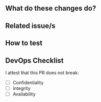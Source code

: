 <!-- Title Annotations:

  WIP: work in progress
  🐛    Fix a bug.
  ✨    Introduce new features.
  🎨    Enhance existing feature.
  ♻️    Refactor code.
  🚑️    Critical hotfix.
  ⚗️    Perform experiments.
  ⬆️    Upgrade dependencies.
  📝    Add or update documentation.
  🔨    Add or update development scripts.
  🔒️    Fix security issues.
  ⚠️    Changes in ops configuration etc. are required before deploying.
        [ Please add a link to the associated ops-issue or PR, such as in https://github.com/ITISFoundation/osparc-ops-environments or https://git.speag.com/oSparc/osparc-infra ]
  🗃️    Database table changed (relevant for devops).


or from https://gitmoji.dev/
-->

## What do these changes do?



## Related issue/s

<!-- Link pull request to an issue
  SEE https://docs.github.com/en/issues/tracking-your-work-with-issues/linking-a-pull-request-to-an-issue

- resolves ITISFoundation/osparc-issues#428
- fixes #26
-->


## How to test

<!-- Give REVIEWERS some hits or code snippets on how could this be tested -->

## DevOps Checklist
<!--

Some checks that might help your code run stable on production, and help devops assess criticality.

Modified from https://oschvr.com/posts/what-id-like-as-sre/


- How can DevOps check the health of the service ?
- How can DevOps safely and gracefully restart the service ?
- How and why would this code fail ?
- What kind of metrics are you exposing ?
- Is there any documentation/design specification for the service ?
- How (e.g. through which loglines) can DevOps detect unexpected situations that require escalation to human ?
- What are the resource limitations (CPU, RAM) expected for this service ?
- Are all relevant variables documented and adjustable via environment variables (i.e. no hardcoded magic numbers) ?
-->

<!---
Have you thought about the CIA triad?

1. Confidentiality: ensures that information is accessible only to authorized individuals or entities. It involves measures to prevent unauthorized disclosure, access, or use of sensitive data. Confidentiality can be maintained through mechanisms such as encryption, access controls, and secure communication channels.

2.Integrity: Integrity ensures that information remains accurate, complete, and unaltered throughout its lifecycle. It involves protecting data from unauthorized modification, deletion, or tampering. Maintaining data integrity is crucial for ensuring the trustworthiness and reliability of information. Techniques like checksums, digital signatures, and access controls can help enforce data integrity.

3. Availability: Availability ensures that information and resources are accessible and usable when needed. It involves ensuring that authorized users can access information without disruption or delay. Measures to maintain availability include redundancy, fault tolerance, backup systems, and disaster recovery plans. By ensuring availability, organizations can minimize downtime and ensure continuity of operations.

-->

I attest that this PR does not break:

- [ ] Confidentiality
- [ ] Integrity
- [ ] Availability

